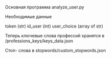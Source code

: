 Основная программа analyze_user.py

Необходимые данные

token (str) 
id_user (int)
user_choice (array of str)

Теперь ключевые слова профессий хранятся в /professions_keys/keys_data.json

Стоп- слова в stopwords/custom_stopwords.json
